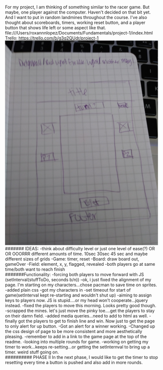 For my project, I am thinking of something similar to the racer game. But maybe, one player against the computer. Haven't decided on that bit yet. And I want to put in random landmines throughout the course. I've also thought about scoreboards, timers, working reset button, and a player button that shows life left or some aspect like that.
file:///Users/roxannnlopez/Documents/Fundamentals/project-1/index.html
Trello: https://trello.com/b/g3q2QUdr/project-1
<img src="Wireframe.jpg">
<br>####### IDEAS:
-think about difficulty level or just one level of ease(?) OR OR OOORRR different amounts of time. 10sec 30sec 45 sec 
and maybe different sizes of grids
-Game: timer, reset
-Board: draw board out, gameOver
-Field: element, x, y, flagged, revealed
-both players go at same time/both want to reach finish
<br>#######Functionality:
-forcing both players to move forward with JS (setInterval(stuffToDo, seconds b/n))
-ok, i just fixed the alignment of my page. I'm starting on my characters...chose pacman to save time on sprites.
-added plain css
-got my characters in
-set timeout for start of game(setInterval kept re-starting and wouldn't shut up)
-aiming to assign keys to players now.
JS is stupid....or my head won't cooperate...jquery instead.
-fixed the players to move this morning.  Looks pretty good though.
-scrapped the mines. let's just move the pinky toe....get the players to stay on their damn field.
-added media queries...need to add to html as well.
-finally got the players to get to finish line and win. Now just to get the page to only alert for up button.
-Got an alert for a winner working.
-Changed up the css design of page to be more consistent and more aesthetically pleasing.
-remember to add in a link to the game page at the top of the readme.
-looking into multiple rounds for game.
-working on getting my timer to work...keeps re-setting...or getting the setInternval to bring up a timer. weird stuff going on.
<br>########## PHASE II
In the next phase, I would like to get the timer to stop resetting every time a button is pushed and also add in more rounds.